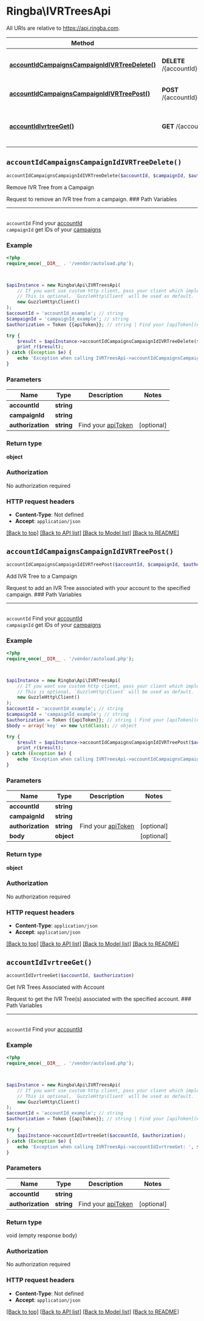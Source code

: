# Ringba\IVRTreesApi

All URIs are relative to https://api.ringba.com.

Method | HTTP request | Description
------------- | ------------- | -------------
[**accountIdCampaignsCampaignIdIVRTreeDelete()**](IVRTreesApi.md#accountIdCampaignsCampaignIdIVRTreeDelete) | **DELETE** /{accountId}/campaigns/{campaignId}/IVRTree | Remove IVR Tree from a Campaign
[**accountIdCampaignsCampaignIdIVRTreePost()**](IVRTreesApi.md#accountIdCampaignsCampaignIdIVRTreePost) | **POST** /{accountId}/campaigns/{campaignId}/IVRTree | Add IVR Tree to a Campaign
[**accountIdIvrtreeGet()**](IVRTreesApi.md#accountIdIvrtreeGet) | **GET** /{accountId}/ivrtree | Get IVR Trees Associated with Account


## `accountIdCampaignsCampaignIdIVRTreeDelete()`

```php
accountIdCampaignsCampaignIdIVRTreeDelete($accountId, $campaignId, $authorization): object
```

Remove IVR Tree from a Campaign

Request to remove an IVR tree from a campaign.  ### Path Variables <hr> <br>  ``accountId`` Find your [accountId](#get-your-account-information) <br>  `campaignId` get IDs of your [campaigns](#get-campaign-information) <br>

### Example

```php
<?php
require_once(__DIR__ . '/vendor/autoload.php');



$apiInstance = new Ringba\Api\IVRTreesApi(
    // If you want use custom http client, pass your client which implements `GuzzleHttp\ClientInterface`.
    // This is optional, `GuzzleHttp\Client` will be used as default.
    new GuzzleHttp\Client()
);
$accountId = 'accountId_example'; // string
$campaignId = 'campaignId_example'; // string
$authorization = Token {{apiToken}}; // string | Find your [apiToken](#get-or-create-api-token)

try {
    $result = $apiInstance->accountIdCampaignsCampaignIdIVRTreeDelete($accountId, $campaignId, $authorization);
    print_r($result);
} catch (Exception $e) {
    echo 'Exception when calling IVRTreesApi->accountIdCampaignsCampaignIdIVRTreeDelete: ', $e->getMessage(), PHP_EOL;
}
```

### Parameters

Name | Type | Description  | Notes
------------- | ------------- | ------------- | -------------
 **accountId** | **string**|  |
 **campaignId** | **string**|  |
 **authorization** | **string**| Find your [apiToken](#get-or-create-api-token) | [optional]

### Return type

**object**

### Authorization

No authorization required

### HTTP request headers

- **Content-Type**: Not defined
- **Accept**: `application/json`

[[Back to top]](#) [[Back to API list]](../../README.md#endpoints)
[[Back to Model list]](../../README.md#models)
[[Back to README]](../../README.md)

## `accountIdCampaignsCampaignIdIVRTreePost()`

```php
accountIdCampaignsCampaignIdIVRTreePost($accountId, $campaignId, $authorization, $body): object
```

Add IVR Tree to a Campaign

Request to add an IVR Tree associated with your account to the specified campaign.  ### Path Variables <hr> <br>  ``accountId`` Find your [accountId](#get-your-account-information) <br>  `campaignId` get IDs of your [campaigns](#get-campaign-information) <br>

### Example

```php
<?php
require_once(__DIR__ . '/vendor/autoload.php');



$apiInstance = new Ringba\Api\IVRTreesApi(
    // If you want use custom http client, pass your client which implements `GuzzleHttp\ClientInterface`.
    // This is optional, `GuzzleHttp\Client` will be used as default.
    new GuzzleHttp\Client()
);
$accountId = 'accountId_example'; // string
$campaignId = 'campaignId_example'; // string
$authorization = Token {{apiToken}}; // string | Find your [apiToken](#get-or-create-api-token)
$body = array('key' => new \stdClass); // object

try {
    $result = $apiInstance->accountIdCampaignsCampaignIdIVRTreePost($accountId, $campaignId, $authorization, $body);
    print_r($result);
} catch (Exception $e) {
    echo 'Exception when calling IVRTreesApi->accountIdCampaignsCampaignIdIVRTreePost: ', $e->getMessage(), PHP_EOL;
}
```

### Parameters

Name | Type | Description  | Notes
------------- | ------------- | ------------- | -------------
 **accountId** | **string**|  |
 **campaignId** | **string**|  |
 **authorization** | **string**| Find your [apiToken](#get-or-create-api-token) | [optional]
 **body** | **object**|  | [optional]

### Return type

**object**

### Authorization

No authorization required

### HTTP request headers

- **Content-Type**: `application/json`
- **Accept**: `application/json`

[[Back to top]](#) [[Back to API list]](../../README.md#endpoints)
[[Back to Model list]](../../README.md#models)
[[Back to README]](../../README.md)

## `accountIdIvrtreeGet()`

```php
accountIdIvrtreeGet($accountId, $authorization)
```

Get IVR Trees Associated with Account

Request to get the IVR Tree(s) associated with the specified account.  ### Path Variables <hr> <br>  ``accountId`` Find your [accountId](#get-your-account-information) <br>

### Example

```php
<?php
require_once(__DIR__ . '/vendor/autoload.php');



$apiInstance = new Ringba\Api\IVRTreesApi(
    // If you want use custom http client, pass your client which implements `GuzzleHttp\ClientInterface`.
    // This is optional, `GuzzleHttp\Client` will be used as default.
    new GuzzleHttp\Client()
);
$accountId = 'accountId_example'; // string
$authorization = Token {{apiToken}}; // string | Find your [apiToken](#get-or-create-api-token)

try {
    $apiInstance->accountIdIvrtreeGet($accountId, $authorization);
} catch (Exception $e) {
    echo 'Exception when calling IVRTreesApi->accountIdIvrtreeGet: ', $e->getMessage(), PHP_EOL;
}
```

### Parameters

Name | Type | Description  | Notes
------------- | ------------- | ------------- | -------------
 **accountId** | **string**|  |
 **authorization** | **string**| Find your [apiToken](#get-or-create-api-token) | [optional]

### Return type

void (empty response body)

### Authorization

No authorization required

### HTTP request headers

- **Content-Type**: Not defined
- **Accept**: `application/json`

[[Back to top]](#) [[Back to API list]](../../README.md#endpoints)
[[Back to Model list]](../../README.md#models)
[[Back to README]](../../README.md)
